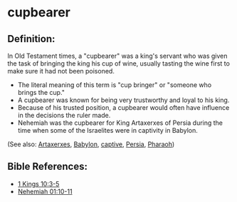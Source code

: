 # cupbearer #

## Definition: ##

In Old Testament times, a "cupbearer" was a king's servant who was given the task of bringing the king his cup of wine, usually tasting the wine first to make sure it had not been poisoned.

* The literal meaning of this term is "cup bringer" or "someone who brings the cup."
* A cupbearer was known for being very trustworthy and loyal to his king.
* Because of his trusted position, a cupbearer would often have influence in the decisions the ruler made.
* Nehemiah was the cupbearer for King Artaxerxes of Persia during the time when some of the Israelites were in captivity in Babylon.

(See also: [Artaxerxes](../other/artaxerxes.md), [Babylon](../other/babylon.md), [captive](../other/captive.md), [Persia](../other/persia.md), [Pharaoh](../other/pharaoh.md))

## Bible References: ##

* [1 Kings 10:3-5](en/tn/1ki/help/10/03)
* [Nehemiah 01:10-11](en/tn/neh/help/01/10)